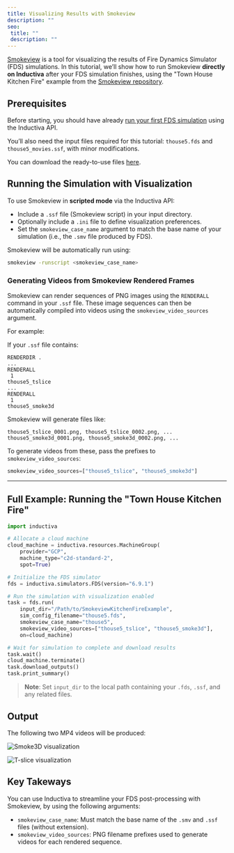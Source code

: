 ```yaml
---
title: Visualizing Results with Smokeview
description: ""
seo:
 title: ""
 description: ""
---
```


[Smokeview](https://github.com/firemodels/smv) is a tool for visualizing the results of Fire Dynamics Simulator (FDS) simulations.
In this tutorial, we’ll show how to run Smokeview **directly on Inductiva** after your FDS simulation finishes, using the "Town House Kitchen Fire" example from the [Smokeview repository](https://github.com/firemodels/smv/tree/SMV-6.9.1/Verification/Visualization).

## Prerequisites

Before starting, you should have already [run your first FDS simulation](../tutorials/quick-start) using the Inductiva API.

You’ll also need the input files required for this tutorial: `thouse5.fds` and `thouse5_movies.ssf`, with minor modifications.

You can download the ready-to-use files [here](https://storage.googleapis.com/inductiva-api-demo-files/fds-tutorials/SmokeviewExampleKitchenFire.zip).

## Running the Simulation with Visualization

To use Smokeview in **scripted mode** via the Inductiva API:

* Include a `.ssf` file (Smokeview script) in your input directory.
* Optionally include a `.ini` file to define visualization preferences.
* Set the `smokeview_case_name` argument to match the base name of your simulation (i.e., the `.smv` file produced by FDS).

Smokeview will be automatically run using:

```bash
smokeview -runscript <smokeview_case_name>
```

### Generating Videos from Smokeview Rendered Frames

Smokeview can render sequences of PNG images using the `RENDERALL` command in your `.ssf` file.
These image sequences can then be automatically compiled into videos using the `smokeview_video_sources` argument.

For example:

If your `.ssf` file contains:

```
RENDERDIR .
...
RENDERALL
 1
thouse5_tslice
...
RENDERALL
 1
thouse5_smoke3d
```

Smokeview will generate files like:

```
thouse5_tslice_0001.png, thouse5_tslice_0002.png, ...
thouse5_smoke3d_0001.png, thouse5_smoke3d_0002.png, ...
```

To generate videos from these, pass the prefixes to `smokeview_video_sources`:

```python
smokeview_video_sources=["thouse5_tslice", "thouse5_smoke3d"]
```

---

## Full Example: Running the "Town House Kitchen Fire"

```python
import inductiva

# Allocate a cloud machine
cloud_machine = inductiva.resources.MachineGroup(
    provider="GCP",
    machine_type="c2d-standard-2",
    spot=True)

# Initialize the FDS simulator
fds = inductiva.simulators.FDS(version="6.9.1")

# Run the simulation with visualization enabled
task = fds.run(
    input_dir="/Path/to/SmokeviewKitchenFireExample",
    sim_config_filename="thouse5.fds",
    smokeview_case_name="thouse5",
    smokeview_video_sources=["thouse5_tslice", "thouse5_smoke3d"],
    on=cloud_machine)

# Wait for simulation to complete and download results
task.wait()
cloud_machine.terminate()
task.download_outputs()
task.print_summary()
```

> **Note**: Set `input_dir` to the local path containing your `.fds`, `.ssf`, and any related files.

## Output

The following two MP4 videos will be produced:

![Smoke3D visualization](fds/thouse5_smoke3d.gif)

![T-slice visualization](fds/thouse5_tslice.gif)

## Key Takeways

You can use Inductiva to streamline your FDS post-processing with Smokeview, by using the following arguments:
- `smokeview_case_name`: Must match the base name of the `.smv` and `.ssf` files (without extension).
- `smokeview_video_sources`: PNG filename prefixes used to generate videos for each rendered sequence.

